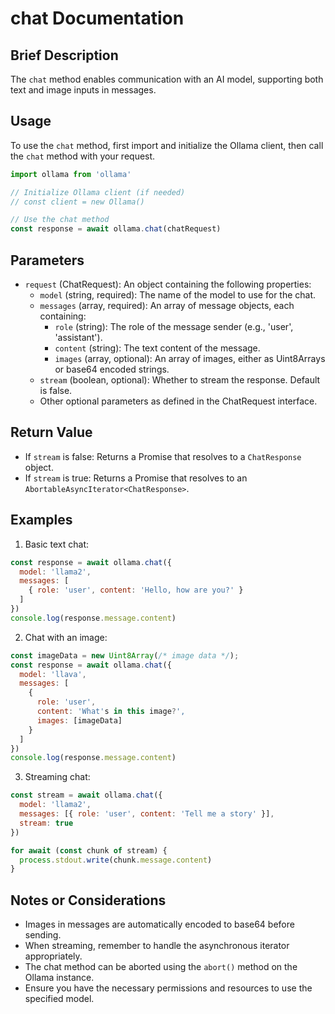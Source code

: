 # chat Documentation

## Brief Description
The `chat` method enables communication with an AI model, supporting both text and image inputs in messages.

## Usage
To use the `chat` method, first import and initialize the Ollama client, then call the `chat` method with your request.

```javascript
import ollama from 'ollama'

// Initialize Ollama client (if needed)
// const client = new Ollama()

// Use the chat method
const response = await ollama.chat(chatRequest)
```

## Parameters
- `request` (ChatRequest): An object containing the following properties:
  - `model` (string, required): The name of the model to use for the chat.
  - `messages` (array, required): An array of message objects, each containing:
    - `role` (string): The role of the message sender (e.g., 'user', 'assistant').
    - `content` (string): The text content of the message.
    - `images` (array, optional): An array of images, either as Uint8Arrays or base64 encoded strings.
  - `stream` (boolean, optional): Whether to stream the response. Default is false.
  - Other optional parameters as defined in the ChatRequest interface.

## Return Value
- If `stream` is false: Returns a Promise that resolves to a `ChatResponse` object.
- If `stream` is true: Returns a Promise that resolves to an `AbortableAsyncIterator<ChatResponse>`.

## Examples

1. Basic text chat:
```javascript
const response = await ollama.chat({
  model: 'llama2',
  messages: [
    { role: 'user', content: 'Hello, how are you?' }
  ]
})
console.log(response.message.content)
```

2. Chat with an image:
```javascript
const imageData = new Uint8Array(/* image data */);
const response = await ollama.chat({
  model: 'llava',
  messages: [
    { 
      role: 'user', 
      content: 'What's in this image?',
      images: [imageData]
    }
  ]
})
console.log(response.message.content)
```

3. Streaming chat:
```javascript
const stream = await ollama.chat({
  model: 'llama2',
  messages: [{ role: 'user', content: 'Tell me a story' }],
  stream: true
})

for await (const chunk of stream) {
  process.stdout.write(chunk.message.content)
}
```

## Notes or Considerations
- Images in messages are automatically encoded to base64 before sending.
- When streaming, remember to handle the asynchronous iterator appropriately.
- The chat method can be aborted using the `abort()` method on the Ollama instance.
- Ensure you have the necessary permissions and resources to use the specified model.